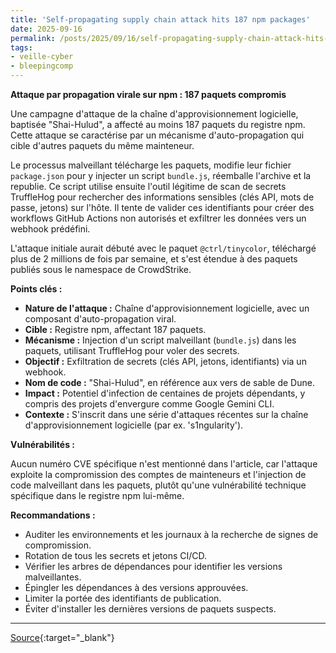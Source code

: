 ```yaml
---
title: 'Self-propagating supply chain attack hits 187 npm packages'
date: 2025-09-16
permalink: /posts/2025/09/16/self-propagating-supply-chain-attack-hits-187-npm-packages/
tags:
- veille-cyber
- bleepingcomp
---
```

**Attaque par propagation virale sur npm : 187 paquets compromis**

Une campagne d'attaque de la chaîne d'approvisionnement logicielle, baptisée "Shai-Hulud", a affecté au moins 187 paquets du registre npm. Cette attaque se caractérise par un mécanisme d'auto-propagation qui cible d'autres paquets du même mainteneur.

Le processus malveillant télécharge les paquets, modifie leur fichier `package.json` pour y injecter un script `bundle.js`, réemballe l'archive et la republie. Ce script utilise ensuite l'outil légitime de scan de secrets TruffleHog pour rechercher des informations sensibles (clés API, mots de passe, jetons) sur l'hôte. Il tente de valider ces identifiants pour créer des workflows GitHub Actions non autorisés et exfiltrer les données vers un webhook prédéfini.

L'attaque initiale aurait débuté avec le paquet `@ctrl/tinycolor`, téléchargé plus de 2 millions de fois par semaine, et s'est étendue à des paquets publiés sous le namespace de CrowdStrike.

**Points clés :**

*   **Nature de l'attaque :** Chaîne d'approvisionnement logicielle, avec un composant d'auto-propagation viral.
*   **Cible :** Registre npm, affectant 187 paquets.
*   **Mécanisme :** Injection d'un script malveillant (`bundle.js`) dans les paquets, utilisant TruffleHog pour voler des secrets.
*   **Objectif :** Exfiltration de secrets (clés API, jetons, identifiants) via un webhook.
*   **Nom de code :** "Shai-Hulud", en référence aux vers de sable de Dune.
*   **Impact :** Potentiel d'infection de centaines de projets dépendants, y compris des projets d'envergure comme Google Gemini CLI.
*   **Contexte :** S'inscrit dans une série d'attaques récentes sur la chaîne d'approvisionnement logicielle (par ex. 's1ngularity').

**Vulnérabilités :**

Aucun numéro CVE spécifique n'est mentionné dans l'article, car l'attaque exploite la compromission des comptes de mainteneurs et l'injection de code malveillant dans les paquets, plutôt qu'une vulnérabilité technique spécifique dans le registre npm lui-même.

**Recommandations :**

*   Auditer les environnements et les journaux à la recherche de signes de compromission.
*   Rotation de tous les secrets et jetons CI/CD.
*   Vérifier les arbres de dépendances pour identifier les versions malveillantes.
*   Épingler les dépendances à des versions approuvées.
*   Limiter la portée des identifiants de publication.
*   Éviter d'installer les dernières versions de paquets suspects.

---
[Source](https://www.bleepingcomputer.com/news/security/self-propagating-supply-chain-attack-hits-187-npm-packages/){:target="_blank"}
